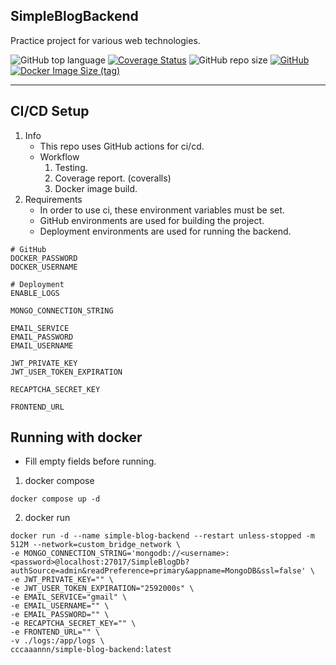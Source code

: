 ## SimpleBlogBackend

Practice project for various web technologies.

![GitHub top language](https://img.shields.io/github/languages/top/cccaaannn/SimpleBlogBackend?color=blue) [![Coverage Status](https://coveralls.io/repos/github/cccaaannn/SimpleBlogBackend/badge.svg?branch=master)](https://coveralls.io/github/cccaaannn/SimpleBlogBackend?branch=master) ![GitHub repo size](https://img.shields.io/github/repo-size/cccaaannn/SimpleBlogBackend?color=darkgreen) [![GitHub](https://img.shields.io/github/license/cccaaannn/SimpleBlogBackend?color=purple)](https://github.com/cccaaannn/SimpleBlogBackend/blob/master/LICENSE) [![Docker Image Size (tag)](https://img.shields.io/docker/image-size/cccaaannn/simple-blog-backend/latest?color=orange)](https://hub.docker.com/r/cccaaannn/simple-blog-backend)

---

## CI/CD Setup
1. Info
    - This repo uses GitHub actions for ci/cd.
    - Workflow
        1. Testing.
        2. Coverage report. (coveralls)
        3. Docker image build.
2. Requirements
    - In order to use ci, these environment variables must be set.
    - GitHub environments are used for building the project.
    - Deployment environments are used for running the backend.

```shell
# GitHub
DOCKER_PASSWORD
DOCKER_USERNAME
```

```shell
# Deployment
ENABLE_LOGS

MONGO_CONNECTION_STRING

EMAIL_SERVICE
EMAIL_PASSWORD
EMAIL_USERNAME

JWT_PRIVATE_KEY
JWT_USER_TOKEN_EXPIRATION

RECAPTCHA_SECRET_KEY

FRONTEND_URL
```

## Running with docker
- Fill empty fields before running.
1. docker compose
```
docker compose up -d
```
2. docker run
```
docker run -d --name simple-blog-backend --restart unless-stopped -m 512M --network=custom_bridge_network \
-e MONGO_CONNECTION_STRING='mongodb://<username>:<password>@localhost:27017/SimpleBlogDb?authSource=admin&readPreference=primary&appname=MongoDB&ssl=false' \
-e JWT_PRIVATE_KEY="" \
-e JWT_USER_TOKEN_EXPIRATION="2592000s" \
-e EMAIL_SERVICE="gmail" \
-e EMAIL_USERNAME="" \
-e EMAIL_PASSWORD="" \
-e RECAPTCHA_SECRET_KEY="" \
-e FRONTEND_URL="" \
-v ./logs:/app/logs \
cccaaannn/simple-blog-backend:latest
```
